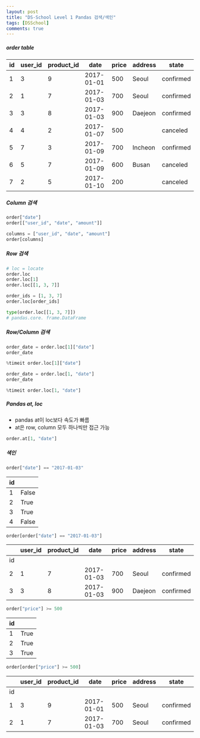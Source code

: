 ```yaml
---
layout: post
title: "DS-School Level 1 Pandas 검색/색인"
tags: [DSSchool]
comments: true
---
```

##### order table

| id | user_id | product_id | date       | price | address | state     |
|----|---------|------------|------------|-------|---------|-----------|
| 1  | 3       | 9          | 2017-01-01 | 500   | Seoul   | confirmed |
| 2  | 1       | 7          | 2017-01-03 | 700   | Seoul   | confirmed |
| 3  | 3       | 8          | 2017-01-03 | 900   | Daejeon | confirmed |
| 4  | 4       | 2          | 2017-01-07 | 500   |         | canceled  |
| 5  | 7       | 3          | 2017-01-09 | 700   | Incheon | confirmed |
| 6  | 5       | 7          | 2017-01-09 | 600   | Busan   | canceled  |
| 7  | 2       | 5          | 2017-01-10 | 200   |         | canceled  |

##### Column 검색
```python
order["date"]
order[["user_id", "date", "amount"]]

columns = ["user_id", "date", "amount"]
order[columns]
```


##### Row 검색
```python
# loc = locate
order.loc
order.loc[1]
order.loc[[1, 3, 7]]

order_ids = [1, 3, 7]
order.loc[order_ids]

type(order.loc[[1, 3, 7]])
# pandas.core. frame.DataFrame
```

##### Row/Column 검색

```python
order_date = order.loc[1]["date"]
order_date

%timeit order.loc[1]["date"]
```

```python
order_date = order.loc[1, "date"]
order_date

%timeit order.loc[1, "date"]
```

##### Pandas at, loc
- pandas at이 loc보다 속도가 빠름  
- at은 row, column 모두 하나씩만 접근 가능

```python
order.at[1, "date"]
```

##### 색인

```python
order["date"] == "2017-01-03"
```

| id |       |
|----|-------|
| 1  | False |
| 2  | True  |
| 3  | True  |
| 4  | False |

```python
order[order["date"] == "2017-01-03"]
```

|    | user_id | product_id | date       | price | address | state     |
|----|---------|------------|------------|-------|---------|-----------|
| id |         |            |            |       |         |           |
| 2  | 1       | 7          | 2017-01-03 | 700   | Seoul   | confirmed |
| 3  | 3       | 8          | 2017-01-03 | 900   | Daejeon | confirmed |


```python
order["price"] >= 500
```

| id |      |
|----|------|
| 1  | True |
| 2  | True |
| 3  | True |


```python
order[order["price"] >= 500]
```

|    | user_id | product_id | date       | price | address | state     |
|----|---------|------------|------------|-------|---------|-----------|
| id |         |            |            |       |         |           |
| 1  | 3       | 9          | 2017-01-01 | 500   | Seoul   | confirmed |
| 2  | 1       | 7          | 2017-01-03 | 700   | Seoul   | confirmed |

